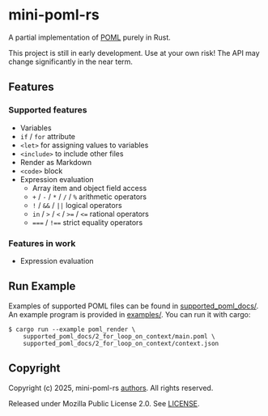 mini-poml-rs
===
A partial implementation of [POML](https://microsoft.github.io/poml/) purely in Rust.

This project is still in early development. Use at your own risk! The API may change significantly in the near term.

## Features 
### Supported features
* Variables
* `if` / `for` attribute
* `<let>` for assigning values to variables 
* `<include>` to include other files
* Render as Markdown
* `<code>` block
* Expression evaluation
    * Array item and object field access
    * `+` / `-` / `*` / `/` / `%` arithmetic operators
    * `!` / `&&` / `||` logical operators
    * `in` / `>` / `<` / `>=` / `<=` rational operators
    * `===` / `!==` strict equality operators

### Features in work
* Expression evaluation

## Run Example
Examples of supported POML files can be found in [supported_poml_docs/](supported_poml_docs/). An example program is 
provided in [examples/](examples/). You can run it with cargo:

```
$ cargo run --example poml_render \
    supported_poml_docs/2_for_loop_on_context/main.poml \
    supported_poml_docs/2_for_loop_on_context/context.json
```


## Copyright
Copyright (c) 2025, mini-poml-rs [authors](AUTHORS). All rights reserved. 

Released under Mozilla Public License 2.0. See [LICENSE](LICENSE).

